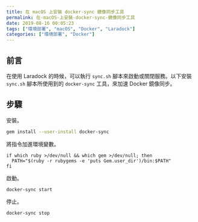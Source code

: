 ```yaml
---
title: 在 macOS 上安裝 docker-sync 鏡像同步工具
permalink: 在-macOS-上安裝-docker-sync-鏡像同步工具
date: 2019-08-16 00:05:23
tags: ["環境部署", "macOS", "Docker", "Laradock"]
categories: ["環境部署", "Docker"]
---
```


## 前言

在使用 Laradock 的時候，可以執行 `sync.sh` 腳本來啟動或關閉服務。以下安裝 `sync.sh` 腳本所使用到的 `docker-sync` 工具，來加速 Docker 鏡像同步。

## 步驟

安裝。

```BASH
gem install --user-install docker-sync
```

將指令加進環境變數。

```ENV
if which ruby >/dev/null && which gem >/dev/null; then
  PATH="$(ruby -r rubygems -e 'puts Gem.user_dir')/bin:$PATH"
fi
```

啟動。

```ENV
docker-sync start
```

停止。

```ENV
docker-sync stop
```
